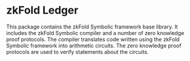 # zkFold Ledger
This package contains the zkFold Symbolic framework base library. It includes the zkFold Symbolic compiler and a number of zero knowledge proof protocols. The compiler translates code written using the zkFold Symbolic framework into arithmetic circuits. The zero knowledge proof protocols are used to verify statements about the circuits.